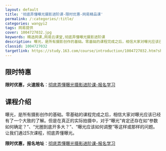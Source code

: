 ```yaml
---
layout: default
title: '彻底弄懂曝光摄影进阶课-限时优惠-网易精品课'
permalink: /:categories/:title/
categories: wangyi2
tags: 网易提供
cover: 1004727032.jpg
keywords: 精选网课,网易云课堂,彻底弄懂曝光摄影进阶课
description: 曝光，是所有摄影创作的基础。零基础的课程完成之后，相信大家对曝光应该已经有了一个大致的了解。但是在真正的实际拍摄中，对于
classid: 1004727032
targetlink: https://study.163.com/course/introduction/1004727032.htm?share=1&shareId=1025206652&utm_campaign=share&utm_medium=iphoneShare&utm_source=&utm_u=1025206652
---
```


## 限时特惠

**限时优惠，火速报名**：[彻底弄懂曝光摄影进阶课-报名学习](https://study.163.com/course/introduction/1004727032.htm?share=1&shareId=1025206652&utm_campaign=share&utm_medium=iphoneShare&utm_source=&utm_u=1025206652)

## 课程介绍

曝光，是所有摄影创作的基础。零基础的课程完成之后，相信大家对曝光应该已经有了一个大致的了解。但是在真正的实际拍摄中，对于“曝光”肯定还存在如“参数如何确定？”、“光圈到底开多大？”、“曝光应该如何调整”等这样或那样的问题。让我们通过5次课程，彻底弄懂曝光。

**限时优惠，报名地址**：[彻底弄懂曝光摄影进阶课-报名学习](https://study.163.com/course/introduction/1004727032.htm?share=1&shareId=1025206652&utm_campaign=share&utm_medium=iphoneShare&utm_source=&utm_u=1025206652)

